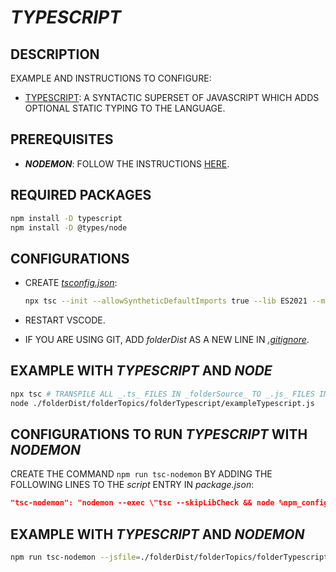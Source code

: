 # _TYPESCRIPT_

## DESCRIPTION

EXAMPLE AND INSTRUCTIONS TO CONFIGURE:

* [TYPESCRIPT](https://www.typescriptlang.org): A SYNTACTIC SUPERSET OF JAVASCRIPT WHICH ADDS OPTIONAL STATIC TYPING TO THE LANGUAGE.

## PREREQUISITES

* **_NODEMON_**: FOLLOW THE INSTRUCTIONS [HERE](/folderSource/folderTopics/folderNodemon/README.md).

## REQUIRED PACKAGES
  
```bash
npm install -D typescript
npm install -D @types/node
```

## CONFIGURATIONS

* CREATE [_tsconfig.json_](../tsconfig.json):

  ```bash
  npx tsc --init --allowSyntheticDefaultImports true --lib ES2021 --module ES2020 --moduleResolution node --target ES2021 --rootDir ./folderSource --outDir ./folderDist --removeComments true --resolveJsonModule true --types node
  ```

* RESTART VSCODE.
* IF YOU ARE USING GIT, ADD _folderDist_ AS A NEW LINE IN [_.gitignore_](../.gitignore).

## EXAMPLE WITH _TYPESCRIPT_ AND _NODE_

```bash
npx tsc # TRANSPILE ALL _.ts_ FILES IN _folderSource_ TO _.js_ FILES IN _folderDist_
node ./folderDist/folderTopics/folderTypescript/exampleTypescript.js
```

## CONFIGURATIONS TO RUN _TYPESCRIPT_ WITH _NODEMON_

CREATE THE COMMAND `npm run tsc-nodemon` BY ADDING THE FOLLOWING LINES TO THE _script_ ENTRY IN _package.json_:

```json
"tsc-nodemon": "nodemon --exec \"tsc --skipLibCheck && node %npm_config_jsfile%\"",
```

## EXAMPLE WITH _TYPESCRIPT_ AND _NODEMON_

```bash
npm run tsc-nodemon --jsfile=./folderDist/folderTopics/folderTypescript/exampleTypescript.js
```

